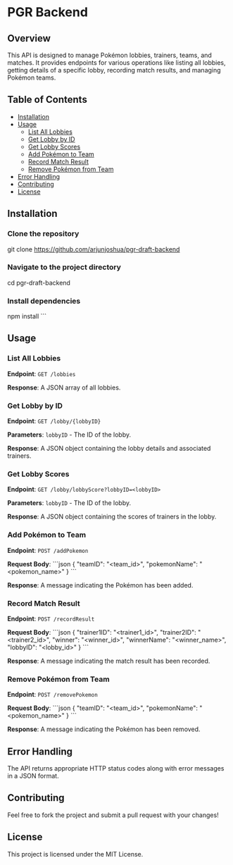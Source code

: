 # PGR Backend

## Overview

This API is designed to manage Pokémon lobbies, trainers, teams, and matches. It provides endpoints for various operations like listing all lobbies, getting details of a specific lobby, recording match results, and managing Pokémon teams.

## Table of Contents

- [Installation](#installation)
- [Usage](#usage)
  - [List All Lobbies](#list-all-lobbies)
  - [Get Lobby by ID](#get-lobby-by-id)
  - [Get Lobby Scores](#get-lobby-scores)
  - [Add Pokémon to Team](#add-pokémon-to-team)
  - [Record Match Result](#record-match-result)
  - [Remove Pokémon from Team](#remove-pokémon-from-team)
- [Error Handling](#error-handling)
- [Contributing](#contributing)
- [License](#license)

## Installation

### Clone the repository
git clone https://github.com/arjunjoshua/pgr-draft-backend

### Navigate to the project directory
cd pgr-draft-backend

### Install dependencies
npm install
\`\`\`

## Usage

### List All Lobbies

**Endpoint**: `GET /lobbies`

**Response**: A JSON array of all lobbies.

### Get Lobby by ID

**Endpoint**: `GET /lobby/{lobbyID}`

**Parameters**: `lobbyID` - The ID of the lobby.

**Response**: A JSON object containing the lobby details and associated trainers.

### Get Lobby Scores

**Endpoint**: `GET /lobby/lobbyScore?lobbyID=<lobbyID>`

**Parameters**: `lobbyID` - The ID of the lobby.

**Response**: A JSON object containing the scores of trainers in the lobby.

### Add Pokémon to Team

**Endpoint**: `POST /addPokemon`

**Request Body**: 
\`\`\`json
{
  "teamID": "<team_id>",
  "pokemonName": "<pokemon_name>"
}
\`\`\`

**Response**: A message indicating the Pokémon has been added.

### Record Match Result

**Endpoint**: `POST /recordResult`

**Request Body**: 
\`\`\`json
{
  "trainer1ID": "<trainer1_id>",
  "trainer2ID": "<trainer2_id>",
  "winner": "<winner_id>",
  "winnerName": "<winner_name>",
  "lobbyID": "<lobby_id>"
}
\`\`\`

**Response**: A message indicating the match result has been recorded.

### Remove Pokémon from Team

**Endpoint**: `POST /removePokemon`

**Request Body**: 
\`\`\`json
{
  "teamID": "<team_id>",
  "pokemonName": "<pokemon_name>"
}
\`\`\`

**Response**: A message indicating the Pokémon has been removed.

## Error Handling

The API returns appropriate HTTP status codes along with error messages in a JSON format.

## Contributing

Feel free to fork the project and submit a pull request with your changes!

## License

This project is licensed under the MIT License.

